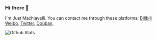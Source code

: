 ### Hi there 👋

I'm Just Machiavelli. You can contact me through these platforms:
[Bilibili](https://space.bilibili.com/55683833) 
[Weibo](https://weibo.com/6065472112), 
[Twitter](https://twitter.com/JMachiavellian), 
[Douban](https://www.douban.com/people/206062992/), 

<!--
**alexinea/alexinea** is a ✨ _special_ ✨ repository because its `README.md` (this file) appears on your GitHub profile.

Here are some ideas to get you started:

- 🔭 I’m currently working on ...
- 🌱 I’m currently learning ...
- 👯 I’m looking to collaborate on ...
- 🤔 I’m looking for help with ...
- 💬 Ask me about ...
- 📫 How to reach me: ...
- 😄 Pronouns: ...
- ⚡ Fun fact: ...
-->

![Github Stats](https://github-readme-stats.vercel.app/api?username=alexinea&show_icons=true)
